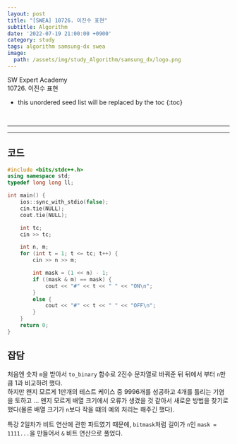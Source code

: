 ```yaml
---
layout: post
title: "[SWEA] 10726. 이진수 표현"
subtitle: Algorithm
date: '2022-07-19 21:00:00 +0900'
category: study
tags: algorithm samsung-dx swea
image:
  path: /assets/img/study_Algorithm/samsung_dx/logo.png
---
```


SW Expert Academy<br>
10726\. 이진수 표현

<!--more-->

* this unordered seed list will be replaced by the toc
{:toc}

<br>
<hr/>
<hr/>

## 코드

```cpp
#include <bits/stdc++.h>
using namespace std;
typedef long long ll;

int main() {
	ios::sync_with_stdio(false);
	cin.tie(NULL);
	cout.tie(NULL);

	int tc;
	cin >> tc;

	int n, m;
	for (int t = 1; t <= tc; t++) {
		cin >> n >> m;

		int mask = (1 << n) - 1;
		if ((mask & m) == mask) {
			cout << "#" << t << " " << "ON\n";
		}
		else {
			cout << "#" << t << " " << "OFF\n";
		}
	}
	return 0;
}
```

## 잡담

처음엔 숫자 `m`을 받아서 `to_binary` 함수로 2진수 문자열로 바꿔준 뒤 뒤에서 부터 `n`만큼 1과 비교하려 했다.<br>
하지만 왠지 모르게 1만개의 테스트 케이스 중 9996개를 성공하고 4개를 틀리는 기염을 토하고 ... 왠지 모르게 배열 크기에서 오류가 생겼을 것 같아서 새로운 방법을 찾기로 했다(물론 배열 크기가 `n`보다 작을 떄의 예외 처리는 해주긴 했다).<br>

특강 2일차가 비트 연산에 관한 파트였기 때문에, `bitmask`처럼 길이가 `n`인 `mask = 1111...`을 만들어서 `&` 비트 연산으로 풀었다.

